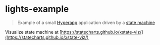 # lights-example

> Example of a small [Hyperapp](https://github.com/jorgebucaran/hyperapp) application driven by a [state machine](https://github.com/davidkpiano/xstate)

Visualize state machine at [https://statecharts.github.io/xstate-viz/](https://statecharts.github.io/xstate-viz/)
